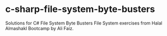 # c-sharp-file-system-byte-busters
Solutions for C# File System Byte Busters File System exercises from Halal Almashakl Bootcamp by Ali Faiz.

